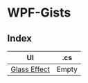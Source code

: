 # WPF-Gists

## Index

| UI | .cs |
|--|--|
| [Glass Effect](https://github.com/kadir-ince/WPF-Gists/WPF-UI-Gists/Glass-Effect) | Empty |